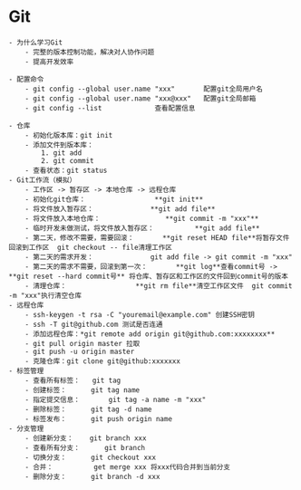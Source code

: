 
# Git

	- 为什么学习Git
		- 完整的版本控制功能，解决对人协作问题
		- 提高开发效率
		
	- 配置命令
		- git config --global user.name "xxx"		配置git全局用户名
		- git config --global user.name "xxx@xxx"	配置git全局邮箱
		- git config --list				查看配置信息
	
	- 仓库
		- 初始化版本库：git init
		- 添加文件到版本库：
			1. git add
			2. git commit
		- 查看状态：git status
	- Git工作流（模拟）
		- 工作区 -> 暂存区 -> 本地仓库 -> 远程仓库
		- 初始化git仓库： 				**git init**
		- 将文件放入暂存区：			     **git add file**
		- 将文件放入本地仓库： 			    **git commit -m "xxx"**
		- 临时开发未做测试，将文件放入暂存区： 	      **git add file**
		- 第二天，修改不需要，需要回滚：		**git reset HEAD file**将暂存文件回滚到工作区  git checkout -- file清理工作区
		- 第二天的需求开发：			     git add file -> git commit -m "xxx"
		- 第二天的需求不需要，回滚到第一次：	      **git log**查看commit号 -> **git reset --hard commit号** 将仓库、暂存区和工作区的文件回到commit号的版本
		- 清理仓库：					**git rm file**清空工作区文件  git commit -m "xxx"执行清空仓库
	- 远程仓库
		- ssh-keygen -t rsa -C "youremail@example.com" 创建SSH密钥
		- ssh -T git@github.com 测试是否连通
		- 添加远程仓库：*git remote add origin git@github.com:xxxxxxxx**
		- git pull origin master 拉取
		- git push -u origin master 
		- 克隆仓库：git clone git@github:xxxxxxx
	- 标签管理
		- 查看所有标签：	git tag
		- 创建标签：		 git tag name
		- 指定提交信息：       git tag -a name -m "xxx"
		- 删除标签：		 git tag -d name
		- 标签发布：		 git push origin name
	- 分支管理
		- 创建新分支：	git branch xxx
		- 查看所有分支：      git branch
		- 切换分支：		 git checkout xxx
		- 合并：		   get merge xxx 将xxx代码合并到当前分支
		- 删除分支：		 git branch -d xxx

